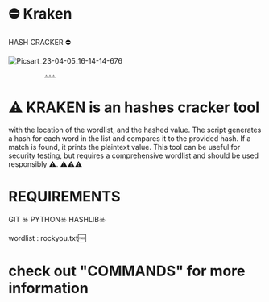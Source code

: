 # ⛔️ Kraken

HASH CRACKER ⛔️


![Picsart_23-04-05_16-14-14-676](https://user-images.githubusercontent.com/65974917/230058660-1ce925de-01c5-49c4-a718-9ad80e73d254.jpg)





              ⚠️⚠️⚠️
# ⚠️ KRAKEN is an hashes cracker tool 
with the location of the wordlist, and the hashed value. The script generates a hash for each word in the list and compares it to the provided hash. If a match is found, it prints the plaintext value. This tool can be useful for security testing, but requires a comprehensive wordlist and should be used responsibly ⚠️.
              ⚠️⚠️⚠️


# REQUIREMENTS


GIT ☣️
      PYTHON☣️
              HASHLIB☣️


wordlist : rockyou.txt🆓

#  check out "COMMANDS" for more information 

 
